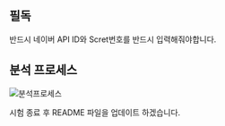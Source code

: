 
## 필독
반드시 네이버 API ID와 Scret번호를 반드시 입력해줘야합니다.

## 분석 프로세스
![분석프로세스](https://img1.daumcdn.net/thumb/R1280x0/?scode=mtistory2&fname=https%3A%2F%2Fblog.kakaocdn.net%2Fdn%2FbiYEJX%2FbtrihLswNuT%2FA0qtV5EE1ZzwhMepKUk5Zk%2Fimg.png)


시험 종료  후 README 파일을 업데이트 하겠습니다.

